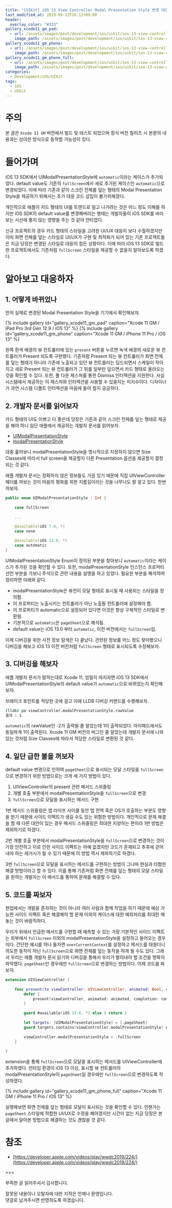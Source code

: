 ```yaml
---
title: "[UIKit] iOS 13 View Controller Modal Presentation Style 변경 대응"
last_modified_at: 2019-09-13T16:12+09:00
header:
  overlay_color: "#333"
gallery_xcode11_gm_pad:
  - url: /assets/images/post/development/ios/uikit/ios-13-view-controller-modal-presentation-style-change/xcode11_gm_pad.png
    image_path: /assets/images/post/development/ios/uikit/ios-13-view-controller-modal-presentation-style-change/xcode11_gm_pad.png
gallery_xcode11_gm_phone:
  - url: /assets/images/post/development/ios/uikit/ios-13-view-controller-modal-presentation-style-change/xcode11_gm_phone.png
    image_path: /assets/images/post/development/ios/uikit/ios-13-view-controller-modal-presentation-style-change/xcode11_gm_phone.png
gallery_xcode11_gm_phone_full:
  - url: /assets/images/post/development/ios/uikit/ios-13-view-controller-modal-presentation-style-change/xcode11_gm_phone_full.png
    image_path: /assets/images/post/development/ios/uikit/ios-13-view-controller-modal-presentation-style-change/xcode11_gm_phone_full.png
categories:
  - Development/iOS/UIKit
tags:
  - iOS
  - UIKit
---
```


# 주의

본 글은 `Xcode 11 GM` 버전에서 빌드 및 테스트 되었으며 정식 버전 릴리즈 시 본문의 내용과는 상이한 방식으로 동작할 가능성이 있다.

# 들어가며

iOS 13 SDK에서 UIModalPresentationStyle에 `automatic`이라는 케이스가 추가되었다. default value도 기존의 `fullScreen`에서 새로 추가된 케이스인 `automatic`으로 변경되었다. 이에 따라 기존과 같이 스크린 전체를 덮는 형태의 Modal Presentation Style을 제공하기 위해서는 추가 대응 코드 삽입이 불가피해졌다.

개인적으로 애플이 카드 형태의 UI를 트랜드로 밀고 나가려는 것은 어느 정도 이해를 하지만 iOS SDK의 default value를 변경해버리는 행태는 개발자들이 iOS SDK를 바라보는 시선에 좋지 않는 영향을 주는 것 같아 안타깝다.

신규 프로젝트의 경우 카드 형태의 스타일을 고려한 UI/UX 대응이 보다 수월하겠지만 이미 화면 전체를 덮는 스타일로 UI/UX가 구현 및 최적화가 되어 있는 기존 프로젝트들은 지금 당장은 변경된 스타일로 대응이 힘든 상황이다. 이에 따라 iOS 13 SDK로 빌드한 프로젝트에서도 기존처럼 `fullScreen` 스타일을 제공할 수 없을지 알아보도록 하겠다.

# 알아보고 대응하자

## 1. 어떻게 바뀌었나

먼저 실제로 변경된 Modal Presentation Style을 기기에서 확인해보자.

{% include gallery id="gallery_xcode11_gm_pad" caption="Xcode 11 GM / iPad Pro 3rd Gen 12.9 / iOS 13" %}
{% include gallery id="gallery_xcode11_gm_phone" caption="Xcode 11 GM / iPhone 11 Pro / iOS 13" %}

왼쪽 흰색 배경의 뷰 컨트롤러에 있는 `present` 버튼을 누르면 녹색 배경의 새로운 뷰 컨트롤러가 Present 되도록 구현했다. 기존처럼 Present 되는 뷰 컨트롤러가 화면 전체를 덮는 형태가 아니라 기존에 노출되고 있던 뷰 컨트롤러는 딤드되면서 스케일이 작아지고 새로 Present 되는 뷰 컨트롤러가 그 위를 일부만 덮으면서 카드 형태로 올라오는 것을 확인할 수 있다. 또한, 풀 다운 제스처를 통한 Dismiss 인터렉션을 지원한다. 사실 시스템에서 제공하는 이 제스처와 인터렉션을 사용할 수 있을지는 미지수이다. 디자이너가 과연 시스템 디폴트 인터렉션을 마음에 들어 할지 궁금하다.

## 2. 개발자 문서를 읽어보자

카드 형태의 UI도 이쁘고 다 좋은데 당장은 기존과 같이 스크린 전체를 덮는 형태로 제공을 해야 하니 일단 애플에서 제공하는 개발자 문서를 읽어보자.

- [UIModalPresentationStyle](https://developer.apple.com/documentation/uikit/uimodalpresentationstyle)
- [modalPresentationStyle](https://developer.apple.com/documentation/uikit/uiviewcontroller/1621355-modalpresentationstyle)

대충 훑어보니 modalPresentationStyle을 명시적으로 지정하지 않으면 Size Classes에 따라서 full screen을 제공할지 다른 Presentation 옵션을 제공할지 결정되는 것 같다.

애플 개발자 문서는 정확하지 않은 정보들도 가끔 있기 때문에 직접 UIViewController 헤더를 까보는 것이 마음의 평화를 위한 지름길이라는 것을 너무나도 잘 알고 있다. 한번 까보자.

```swift
public enum UIModalPresentationStyle : Int {
    
    case fullScreen
    
    ...
    
    @available(iOS 7.0, *)
    case none

    @available(iOS 13.0, *)
    case automatic
}
```

UIModalPresentationStyle Enum이 정의된 부분을 찾아보니 `automatic`이라는 케이스가 추가된 것을 확인할 수 있다. 또한, modalPresentationStyle 인스턴스 프로퍼티 선언 부분을 가보니 주석으로 관련 내용을 설명을 하고 있었다. 필요한 부분을 해석하여 정리하면 아래와 같다.

- modalPresentationStyle은 뷰컨이 모달 형태로 표시될 때 사용되는 스타일을 정의함.
- 이 프로퍼티는 노출시키는 컨트롤러가 아닌 노출될 컨트롤러에 설정해야 함.
- 이 프로퍼티가 automatic으로 설정되어 있다면 이것은 항상 구체적인 스타일로 변환됨.
- 기본적으로 `automatic`은 `pageSheet`으로 해석됨.
- default value는 iOS 13.0 부터 `automatic`, 이전 버전에서는 `fullScreen`임.

이제 디버깅을 위한 사전 정보 탐색은 다 끝났다. 관련된 정보를 어느 정도 찾아봤으니 디버깅을 해보고 iOS 13 이전 버전처럼 `fullScreen` 형태로 표시되도록 수정해보자.

## 3. 디버깅을 해보자

애플 개발자 문서가 말하는대로 Xcode 11, 엄밀히 따지자면 iOS 13 SDK에서 UIModalPresentationStyle의 default value가 `automatic`으로 바뀌었는지 확인해보자.

브레이크 포인트를 적당한 곳에 걸고 아래 LLDB 디버깅 커맨드를 수행해보자.

```bash
(lldb) po viewController.modalPresentationStyle.rawValue
결과 : 1
```

`automatic`의 rawValue인 -2가 출력될 줄 알았는데 1이 출력되었다. 아이패드에서도 동일하게 1이 출력된다. Xcode 11 GM 버전의 버그인 줄 알았는데 개발자 문서에 나와있는 것처럼 Size Classes에 따라서 적당한 스타일로 변환된 것 같다.

## 4. 일단 급한 불을 꺼보자

default value 변경으로 인하여 `pageSheet`으로 표시되는 모달 스타일을 `fullScreen`으로 변경하기 위한 방법으로는 크게 세 가지 방법이 있다.

1. UIViewController의 present 관련 메서드 스위즐링
2. 개별 호출 부분에서 modalPresentationStyle을 `fullScreen`으로 변경
3. `fullScreen`으로 모달을 표시하는 메서드 구현

1번 메서드 스위즐링은 앱 라이프 사이클 동안 앱 전역 혹은 OS가 호출하는 부분도 영향을 받기 때문에 사이드 이펙트가 생길 수도 있는 위험한 방법이다. 개인적으로 문제 해결을 할 때 다른 대안이 있는 경우 메서드 스위즐링은 최대한 지양하는 편이라 1번 방법은 제외하기로 하겠다.

2번 개별 호출 부분에서 modalPresentationStyle을 `fullScreen`으로 변경하는 것이 가장 안전하고 이로 인한 사이드 이펙트는 아예 없겠지만 코드가 혼재되고 추후에 걷어내야 하는 레거시가 될 수 있기 때문에 이 방법 역시 제외하기로 하겠다.

3번 `fullScreen`으로 모달을 표시하는 메서드를 구현하는 방법이 그나마 현실과 타협한 해결 방법이라고 할 수 있다. 이를 통해 기존처럼 화면 전체를 덮는 형태의 모달 스타일을 원하는 개발자는 이 메서드를 통하여 문제를 해결할 수 있다.

## 5. 코드를 짜보자

현업에서는 개발을 혼자하는 것이 아니라 여러 사람과 함께 작업을 하기 때문에 예상 가능한 사이드 이펙트 혹은 해결해야 할 문제 이외의 케이스에 대한 예외처리를 최대한 해놓는 것이 바람직하다.

우리가 위에서 언급한 메서드를 구현할 때 예측할 수 있는 가장 기본적인 사이드 이펙트는 외부에서 `fullScreen` 이외의 modalPresentationStyle을 설정하고 들어오는 경우이다.
간단한 예시를 하나 들자면 `overCurrentContext`를 설정하고 메서드를 태웠더니 의도한 동작이 아닌 `fullScreen`으로 화면 전체를 덮는 동작을 하게 될 수도 있다. 그래서 우리는 애플 개발자 문서 읽기와 디버깅을 통해서 우리가 발라내야 할 조건을 명확히 파악했다. `pageSheet`인 경우에만 `fullScreen`으로 변경하는 방법이다. 이제 코드를 짜보자.

```swift
extension UIViewController {
    
    func present(to viewController: UIViewController, animated: Bool, completion: (() -> Void)? = nil) {
        defer {
            present(viewController, animated: animated, completion: completion)
        }
        
        guard #available(iOS 13.0, *) else { return }
        
        let targets: [UIModalPresentationStyle] = [.pageSheet]
        guard targets.contains(viewController.modalPresentationStyle) else { return }
        
        viewController.modalPresentationStyle = .fullScreen
    }
    
}
```

extension을 통해 `fullScreen`으로 모달을 표시하는 메서드를 UIViewController에 추가하였다. 런타임 환경이 iOS 13 이상, 표시할 뷰 컨트롤러의 modalPresentationStyle이 `pageSheet`일 경우에만 `fullScreen`으로 변경하도록 작성하였다.

{% include gallery id="gallery_xcode11_gm_phone_full" caption="Xcode 11 GM / iPhone 11 Pro / iOS 13" %}

실행해보면 화면 전체를 덮는 형태로 모달이 표시되는 것을 확인할 수 있다. 언젠가는 `pageSheet` 스타일에 적합한 UI/UX로 수정을 해야겠지만 시간이 없는 지금 당장은 본 글에서 알아본 방법으로 해결하는 것도 괜찮을 것 같다.

# 참조

- [https://developer.apple.com/videos/play/wwdc2019/224/](https://developer.apple.com/videos/play/wwdc2019/224/)

===

부족한 글 읽어주셔서 감사합니다.

잘못된 내용이나 오탈자에 대한 지적은 언제나 환영입니다.  
댓글로 남겨주시면 반영하도록 하겠습니다.
